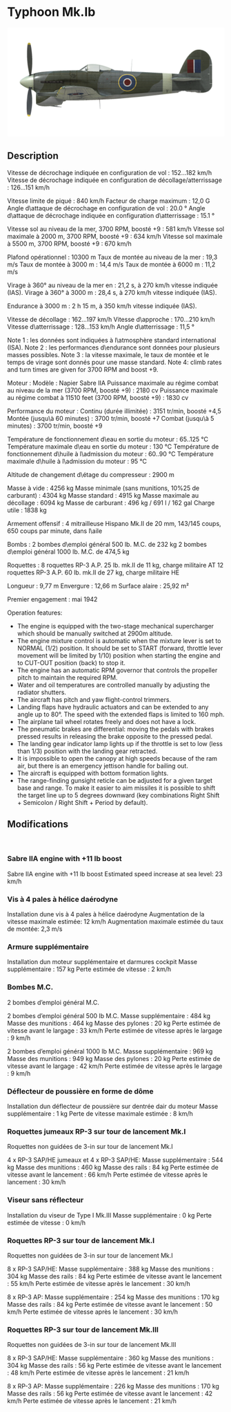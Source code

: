 ﻿# Typhoon Mk.Ib

![typhoonmkib](../images/typhoonmkib.png)

## Description

Vitesse de décrochage indiquée en configuration de vol : 152...182 km/h
Vitesse de décrochage indiquée en configuration de décollage/atterrissage : 126...151 km/h

Vitesse limite de piqué : 840 km/h
Facteur de charge maximum : 12,0 G
Angle d\attaque de décrochage en configuration de vol : 20.0 °
Angle d\attaque de décrochage indiquée en configuration d\atterrissage : 15.1 °

Vitesse sol au niveau de la mer, 3700 RPM, boosté +9 : 581 km/h
Vitesse sol maximale à 2000 m, 3700 RPM, boosté +9 : 634 km/h
Vitesse sol maximale à 5500 m, 3700 RPM, boosté +9 : 670 km/h

Plafond opérationnel : 10300 m
Taux de montée au niveau de la mer : 19,3 m/s
Taux de montée à 3000 m : 14,4 m/s
Taux de montée à 6000 m : 11,2 m/s

Virage à 360° au niveau de la mer en : 21,2 s, à 270 km/h vitesse indiquée (IAS).
Virage à 360° à 3000 m : 28,4 s, à 270 km/h vitesse indiquée (IAS).

Endurance à 3000 m : 2 h 15 m, à 350 km/h vitesse indiquée (IAS).

Vitesse de décollage : 162...197 km/h
Vitesse d\approche : 170...210 km/h
Vitesse d\atterrissage : 128...153 km/h
Angle d\atterrissage : 11,5 °

Note 1 : les données sont indiquées à l\atmosphère standard international (ISA).
Note 2 : les performances d\endurance sont données pour plusieurs masses possibles.
Note 3 : la vitesse maximale, le taux de montée et le temps de virage sont donnés pour une masse standard.
Note 4: climb rates and turn times are given for 3700 RPM and boost +9.

Moteur :
Modèle : Napier Sabre IIA
Puissance maximale au régime combat au niveau de la mer (3700 RPM, boosté +9) : 2180 cv
Puissance maximale au régime combat à 11510 feet (3700 RPM, boosté +9) : 1830 cv

Performance du moteur :
Continu (durée illimitée) : 3151 tr/min, boosté +4,5
Montée (jusqu\à 60 minutes) : 3700 tr/min, boosté +7
Combat (jusqu\à 5 minutes) : 3700 tr/min, boosté +9

Température de fonctionnement d\eau en sortie du moteur : 65..125 °C
Température maximale d\eau en sortie du moteur : 130 °C
Température de fonctionnement d\huile à l\admission du moteur : 60..90 °C
Température maximale d\huile à l\admission du moteur : 95 °C

Altitude de changement d\étage du compresseur : 2900 m

Masse à vide : 4256 kg
Masse minimale (sans munitions, 10%25 de carburant) : 4304 kg
Masse standard : 4915 kg
Masse maximale au décollage : 6094 kg
Masse de carburant : 496 kg / 691 l / 162 gal
Charge utile : 1838 kg

Armement offensif :
4 mitrailleuse Hispano Mk.II de 20 mm, 143/145 coups, 650 coups par minute, dans l\aile

Bombs :
2 bombes d\emploi général 500 lb. M.C. de 232 kg
2 bombes d\emploi général 1000 lb. M.C. de 474,5 kg

Roquettes :
8 roquettes RP-3 A.P. 25 lb. mk.II de 11 kg, charge militaire AT
12 roquettes RP-3 A.P. 60 lb. mk.II de 27 kg, charge militaire HE

Longueur : 9,77 m
Envergure : 12,66 m
Surface alaire : 25,92 m²

Premier engagement : mai 1942

Operation features:
- The engine is equipped with the two-stage mechanical supercharger which should be manually switched at 2900m altitude.
- The engine mixture control is automatic when the mixture lever is set to NORMAL (1/2) position. It should be set to START (forward, throttle lever movement will be limited by 1/10) position when starting the engine and to CUT-OUT position (back) to stop it.
- The engine has an automatic RPM governor that controls the propeller pitch to maintain the required RPM. 
- Water and oil temperatures are controlled manually by adjusting the radiator shutters.
- The aircraft has pitch and yaw flight-control trimmers.
- Landing flaps have hydraulic actuators and can be extended to any angle up to 80°. The speed with the extended flaps is limited to 160 mph.
- The airplane tail wheel rotates freely and does not have a lock.
- The pneumatic brakes are differential: moving the pedals with brakes pressed results in releasing the brake opposite to the pressed pedal.
- The landing gear indicator lamp lights up if the throttle is set to low (less than 1/3) position with the landing gear retracted.
- It is impossible to open the canopy at high speeds because of the ram air, but there is an emergency jettison handle for bailing out.
- The aircraft is equipped with bottom formation lights.
- The range-finding gunsight reticle can be adjusted for a given target base and range. To make it easier to aim missiles it is possible to shift the target line up to 5 degrees downward (key combinations Right Shift + Semicolon / Right Shift + Period by default).

## Modifications
﻿

### Sabre IIA engine with +11 lb boost

Sabre IIA engine with +11 lb boost
Estimated speed increase at sea level: 23 km/h﻿

### Vis à 4 pales à hélice daérodyne

Installation dune vis à 4 pales à hélice daérodyne
Augmentation de la vitesse maximale estimée: 12 km/h
Augmentation maximale estimée du taux de montée: 2,3 m/s﻿

### Armure supplémentaire

Installation dun moteur supplémentaire et darmures cockpit
Masse supplémentaire : 157 kg
Perte estimée de vitesse : 2 km/h﻿

### Bombes  M.C.

2 bombes d’emploi général M.C.

2 bombes d’emploi général 500 lb M.C.
Masse supplémentaire : 484 kg
Masse des munitions : 464 kg
Masse des pylones : 20 kg
Perte estimée de vitesse avant le largage : 33 km/h
Perte estimée de vitesse après le largage : 9 km/h

2 bombes d’emploi général 1000 lb M.C.
Masse supplémentaire : 969 kg
Masse des munitions : 949 kg
Masse des pylones : 20 kg
Perte estimée de vitesse avant le largage : 42 km/h
Perte estimée de vitesse après le largage : 9 km/h﻿

### Déflecteur de poussière en forme de dôme

Installation dun déflecteur de poussière sur dentrée dair du moteur
Masse supplémentaire : 1 kg
Perte de vitesse maximale estimée : 8 km/h﻿

### Roquettes jumeaux RP-3 sur tour de lancement Mk.I

Roquettes non guidées de 3-in sur tour de lancement Mk.I

4 x RP-3 SAP/HE jumeaux et 4 x RP-3 SAP/HE:
Masse supplémentaire : 544 kg
Masse des munitions : 460 kg
Masse des rails : 84 kg
Perte estimée de vitesse avant le lancement : 66 km/h
Perte estimée de vitesse après le lancement : 30 km/h
﻿

### Viseur sans réflecteur

Installation du viseur de Type I Mk.III
Masse supplémentaire : 0 kg
Perte estimée de vitesse : 0 km/h﻿

### Roquettes RP-3 sur tour de lancement Mk.I

Roquettes non guidées de 3-in sur tour de lancement Mk.I

8 x RP-3 SAP/HE:
Masse supplémentaire : 388 kg
Masse des munitions : 304 kg
Masse des rails : 84 kg
Perte estimée de vitesse avant le lancement : 55 km/h
Perte estimée de vitesse après le lancement : 30 km/h

8 x RP-3 AP:
Masse supplémentaire : 254 kg
Masse des munitions : 170 kg
Masse des rails : 84 kg
Perte estimée de vitesse avant le lancement : 50 km/h
Perte estimée de vitesse après le lancement : 30 km/h
﻿

### Roquettes RP-3 sur tour de lancement Mk.III

Roquettes non guidées de 3-in sur tour de lancement Mk.III

8 x RP-3 SAP/HE:
Masse supplémentaire : 360 kg
Masse des munitions : 304 kg
Masse des rails : 56 kg
Perte estimée de vitesse avant le lancement : 48 km/h
Perte estimée de vitesse après le lancement : 21 km/h

8 x RP-3 AP:
Masse supplémentaire : 226 kg
Masse des munitions : 170 kg
Masse des rails : 56 kg
Perte estimée de vitesse avant le lancement : 42 km/h
Perte estimée de vitesse après le lancement : 21 km/h
